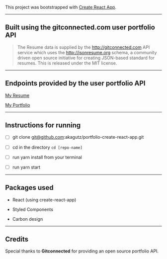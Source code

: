 This project was bootstrapped with [Create React App](https://github.com/facebook/create-react-app).

---

## Built using the gitconnected.com user portfolio API

> The Resume data is supplied by the http://gitconnected.com API service which uses 
> the http://jsonresume.org schema, a community driven open source initiative for creating
> JSON-based standard for resumes. This is released under the MIT license.

---

## Endpoints provided by the user portfolio API 

[My Resume](https://gitconnected.com/akagutz/resume)

[My Portfolio](https://tinyurl.com/Devfolio9) 

---

## Instructions for running 

- [ ] git clone git@github.com:akagutz/portfolio-create-react-app.git

- [ ] cd in the directory ```cd [repo-name]```

- [ ] run yarn install from your terminal

- [ ] run yarn start

---

## Packages used

* React (using create-react-app)

* Styled Components

* Carbon design

---

## Credits

Special thanks to **Gitconnected** for providing an open source portfolio API.



